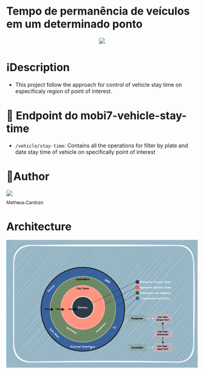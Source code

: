 # Tempo de permanência de veículos em um determinado ponto
<p align="center"><img src="http://img.shields.io/static/v1?label=STATUS&message=EM%20DESENVOLVIMENTO&color=GREEN&style=for-the-badge"/></p>

# ℹ️Description
- This project follow the approach for control of vehicle stay time on especificaly region of point of interest. 

# :hammer: Endpoint do mobi7-vehicle-stay-time 
- `/vehicle/stay-time`: Contains all the operations for filter by plate and date stay time of vehicle on specifically point of interest
 
# 🧔Author
 [<img src="https://avatars.githubusercontent.com/u/50079522?s=400&v=4" width=115><br><sub>Matheus Cardozo</sub>](https://github.com/matheuscard) 

# Architecture

![screenshot.png](https://github.com/matheuscard/mobi7-vehicle-stay-time/blob/main/images/mob7-vehicle-stay-time-Clean%20Architecture.drawio.png)
